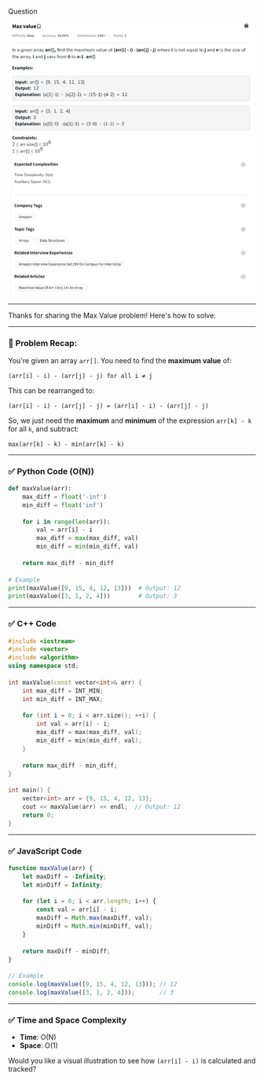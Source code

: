 
Question

![Question](Question.png)

---

Thanks for sharing the Max Value problem! Here's how to solve:

---

### 🧠 Problem Recap:

You're given an array `arr[]`. You need to find the **maximum value** of:

```
(arr[i] - i) - (arr[j] - j) for all i ≠ j
```

This can be rearranged to:

```
(arr[i] - i) - (arr[j] - j) = (arr[i] - i) - (arr[j] - j)
```

So, we just need the **maximum** and **minimum** of the expression `arr[k] - k` for all `k`, and subtract:

```
max(arr[k] - k) - min(arr[k] - k)
```

---

### ✅ Python Code (O(N))

```python
def maxValue(arr):
    max_diff = float('-inf')
    min_diff = float('inf')

    for i in range(len(arr)):
        val = arr[i] - i
        max_diff = max(max_diff, val)
        min_diff = min(min_diff, val)

    return max_diff - min_diff

# Example
print(maxValue([9, 15, 4, 12, 13]))  # Output: 12
print(maxValue([3, 1, 2, 4]))        # Output: 3
```

---

### ✅ C++ Code

```cpp
#include <iostream>
#include <vector>
#include <algorithm>
using namespace std;

int maxValue(const vector<int>& arr) {
    int max_diff = INT_MIN;
    int min_diff = INT_MAX;

    for (int i = 0; i < arr.size(); ++i) {
        int val = arr[i] - i;
        max_diff = max(max_diff, val);
        min_diff = min(min_diff, val);
    }

    return max_diff - min_diff;
}

int main() {
    vector<int> arr = {9, 15, 4, 12, 13};
    cout << maxValue(arr) << endl;  // Output: 12
    return 0;
}
```

---

### ✅ JavaScript Code

```javascript
function maxValue(arr) {
    let maxDiff = -Infinity;
    let minDiff = Infinity;

    for (let i = 0; i < arr.length; i++) {
        const val = arr[i] - i;
        maxDiff = Math.max(maxDiff, val);
        minDiff = Math.min(minDiff, val);
    }

    return maxDiff - minDiff;
}

// Example
console.log(maxValue([9, 15, 4, 12, 13])); // 12
console.log(maxValue([3, 1, 2, 4]));       // 3
```

---

### ✅ Time and Space Complexity

* **Time**: O(N)
* **Space**: O(1)

Would you like a visual illustration to see how `(arr[i] - i)` is calculated and tracked?
